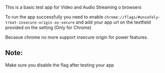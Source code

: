 This is a basic test app for Video and Audio Streaming o browsers

To run the app successfully you need to enable `chrome://flags/#unsafely-treat-insecure-origin-as-secure` and add your app url on the textfield provided on the setting (Only for Chrome)

Becasue chrome no more support insecure origin for power features. 

## Note: 
Make sure you disable the flag after testing your app